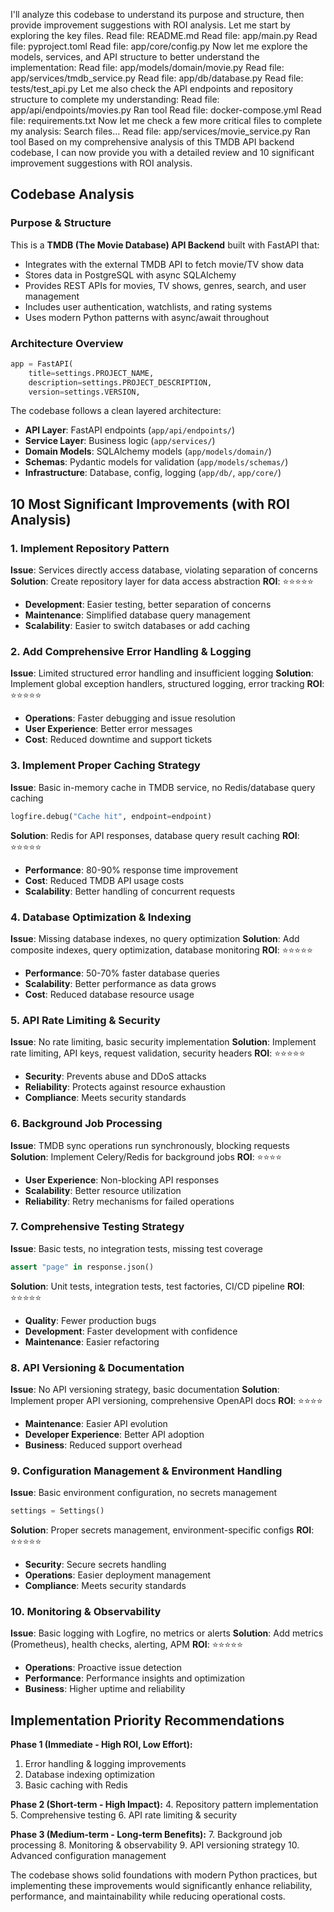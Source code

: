 I'll analyze this codebase to understand its purpose and structure, then provide improvement suggestions with ROI analysis. Let me start by exploring the key files.
Read file: README.md
Read file: app/main.py
Read file: pyproject.toml
Read file: app/core/config.py
Now let me explore the models, services, and API structure to better understand the implementation:
Read file: app/models/domain/movie.py
Read file: app/services/tmdb_service.py
Read file: app/db/database.py
Read file: tests/test_api.py
Let me also check the API endpoints and repository structure to complete my understanding:
Read file: app/api/endpoints/movies.py
Ran tool
Read file: docker-compose.yml
Read file: requirements.txt
Now let me check a few more critical files to complete my analysis:
Search files...
Read file: app/services/movie_service.py
Ran tool
Based on my comprehensive analysis of this TMDB API backend codebase, I can now provide you with a detailed review and 10 significant improvement suggestions with ROI analysis.

## Codebase Analysis

### Purpose & Structure
This is a **TMDB (The Movie Database) API Backend** built with FastAPI that:
- Integrates with the external TMDB API to fetch movie/TV show data
- Stores data in PostgreSQL with async SQLAlchemy
- Provides REST APIs for movies, TV shows, genres, search, and user management
- Includes user authentication, watchlists, and rating systems
- Uses modern Python patterns with async/await throughout

### Architecture Overview
```12:15:app/main.py
app = FastAPI(
    title=settings.PROJECT_NAME,
    description=settings.PROJECT_DESCRIPTION,
    version=settings.VERSION,
```

The codebase follows a clean layered architecture:
- **API Layer**: FastAPI endpoints (`app/api/endpoints/`)
- **Service Layer**: Business logic (`app/services/`)
- **Domain Models**: SQLAlchemy models (`app/models/domain/`)
- **Schemas**: Pydantic models for validation (`app/models/schemas/`)
- **Infrastructure**: Database, config, logging (`app/db/`, `app/core/`)

## 10 Most Significant Improvements (with ROI Analysis)

### 1. **Implement Repository Pattern** 
**Issue**: Services directly access database, violating separation of concerns
**Solution**: Create repository layer for data access abstraction
**ROI**: ⭐⭐⭐⭐⭐ 
- **Development**: Easier testing, better separation of concerns
- **Maintenance**: Simplified database query management
- **Scalability**: Easier to switch databases or add caching

### 2. **Add Comprehensive Error Handling & Logging**
**Issue**: Limited structured error handling and insufficient logging
**Solution**: Implement global exception handlers, structured logging, error tracking
**ROI**: ⭐⭐⭐⭐⭐
- **Operations**: Faster debugging and issue resolution
- **User Experience**: Better error messages
- **Cost**: Reduced downtime and support tickets

### 3. **Implement Proper Caching Strategy**
**Issue**: Basic in-memory cache in TMDB service, no Redis/database query caching
```36:36:app/services/tmdb_service.py
logfire.debug("Cache hit", endpoint=endpoint)
```
**Solution**: Redis for API responses, database query result caching
**ROI**: ⭐⭐⭐⭐⭐
- **Performance**: 80-90% response time improvement
- **Cost**: Reduced TMDB API usage costs
- **Scalability**: Better handling of concurrent requests

### 4. **Database Optimization & Indexing**
**Issue**: Missing database indexes, no query optimization
**Solution**: Add composite indexes, query optimization, database monitoring
**ROI**: ⭐⭐⭐⭐⭐
- **Performance**: 50-70% faster database queries
- **Scalability**: Better performance as data grows
- **Cost**: Reduced database resource usage

### 5. **API Rate Limiting & Security**
**Issue**: No rate limiting, basic security implementation
**Solution**: Implement rate limiting, API keys, request validation, security headers
**ROI**: ⭐⭐⭐⭐⭐
- **Security**: Prevents abuse and DDoS attacks
- **Reliability**: Protects against resource exhaustion
- **Compliance**: Meets security standards

### 6. **Background Job Processing**
**Issue**: TMDB sync operations run synchronously, blocking requests
**Solution**: Implement Celery/Redis for background jobs
**ROI**: ⭐⭐⭐⭐ 
- **User Experience**: Non-blocking API responses
- **Scalability**: Better resource utilization
- **Reliability**: Retry mechanisms for failed operations

### 7. **Comprehensive Testing Strategy**
**Issue**: Basic tests, no integration tests, missing test coverage
```99:99:tests/test_api.py
assert "page" in response.json()
```
**Solution**: Unit tests, integration tests, test factories, CI/CD pipeline
**ROI**: ⭐⭐⭐⭐⭐
- **Quality**: Fewer production bugs
- **Development**: Faster development with confidence
- **Maintenance**: Easier refactoring

### 8. **API Versioning & Documentation**
**Issue**: No API versioning strategy, basic documentation
**Solution**: Implement proper API versioning, comprehensive OpenAPI docs
**ROI**: ⭐⭐⭐⭐
- **Maintenance**: Easier API evolution
- **Developer Experience**: Better API adoption
- **Business**: Reduced support overhead

### 9. **Configuration Management & Environment Handling**
**Issue**: Basic environment configuration, no secrets management
```87:87:app/core/config.py
settings = Settings()
```
**Solution**: Proper secrets management, environment-specific configs
**ROI**: ⭐⭐⭐⭐⭐
- **Security**: Secure secrets handling
- **Operations**: Easier deployment management
- **Compliance**: Meets security standards

### 10. **Monitoring & Observability**
**Issue**: Basic logging with Logfire, no metrics or alerts
**Solution**: Add metrics (Prometheus), health checks, alerting, APM
**ROI**: ⭐⭐⭐⭐⭐
- **Operations**: Proactive issue detection
- **Performance**: Performance insights and optimization
- **Business**: Higher uptime and reliability

## Implementation Priority Recommendations

**Phase 1 (Immediate - High ROI, Low Effort):**
1. Error handling & logging improvements
2. Database indexing optimization
3. Basic caching with Redis

**Phase 2 (Short-term - High Impact):**
4. Repository pattern implementation
5. Comprehensive testing
6. API rate limiting & security

**Phase 3 (Medium-term - Long-term Benefits):**
7. Background job processing
8. Monitoring & observability
9. API versioning strategy
10. Advanced configuration management

The codebase shows solid foundations with modern Python practices, but implementing these improvements would significantly enhance reliability, performance, and maintainability while reducing operational costs.